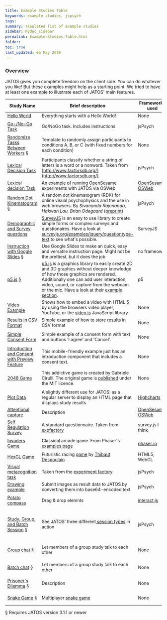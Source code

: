 ```yaml
---
title: Example Studies Table
keywords: example studies, jspsych
tags:
summary: Tabulated list of example studies 
sidebar: mydoc_sidebar
permalink: Example-Studies-Table.html
folder:
toc: true
last_updated: 05 May 2019
---
```


### Overview
JATOS gives you complete freedom on the client side. You can do whatever you like! But these examples might help as a starting point. We tried to have at least one example to illustrate each of JATOS' main features. 

| Study Name             | Brief description   | Frameworks used | Features used   | Example image  |
|-------------------|-------------------|-------------------|-------------------|-------------------|
| [Hello World](https://github.com/JATOS/JATOS_examples/raw/master/examples/hello_world.zip) | Everything starts with a Hello World! | None | None | None  |
| [Go-/No-Go Task](https://github.com/JATOS/JATOS_examples/raw/master/examples/go-nogo_task_(using_jspsych_6).zip) | Go/NoGo task. Includes instructions | jsPsych | None |  <img src="images/example-studies/Screenshot_gonogo.png" style="width:200%"/>|
| [Randomize Tasks Between Workers](https://github.com/JATOS/JATOS_examples/raw/master/examples/randomize_tasks_between_workers.zip) §| Template to randomly assign participants to conditions A, B, or C (with fixed numbers for each condition) | None | Batch session| <img src="images/example-studies/Screenshot_randomization_between_workers.png" style="width:200%"/>|
| [Lexical Decision Task](https://github.com/JATOS/JATOS_examples/raw/master/examples/lexical_decision_(using_jspsych).zip) | Participants classify whether a string of letters is a word or a nonword. Taken from [http://www.factorsdb.org/](http://www.factorsdb.org/). | jsPsych | None | <img src="images/example-studies/Screenshot_lexicalDecision_word.png" style="width:200%"/>| 
| [Lexical decision Task](https://github.com/JATOS/JATOS_examples/raw/master/examples/lexical-decision.osexp.zip) | An example of running OpenSesame experiments with JATOS via OSWeb | [OpenSesame](https://osdoc.cogsci.nl/), [OSWeb](https://osdoc.cogsci.nl/manual/osweb/#the-osweb-extension) | None |  <img src="images/example-studies/Screenshot_osweb_lexical_decision.png" style="width:200%"/>|
|[Random Dot Kinematogram](https://github.com/JATOS/JATOS_examples/raw/master/examples/rdk.zip) § | A random dot kinematogram (RDK) for online visual psychophysics and the use in web browsers. By _Sivananda Rajananda, Hakwan Lau, Brian Odegaard_ ([preprint](https://www.biorxiv.org/content/early/2017/09/21/192377)) | jsPsych | no feature| <img src="images/example-studies/Screenshot_rdk.png" style="width:200%"/> |
| [Demographic and Survey questions](https://github.com/JATOS/JATOS_examples/raw/master/examples/survey.js_ui_example.zip) | [SurveyJS](http://surveyjs.org) is an easy to use library to create simple forms or complex surveys and questionaires. Have a look at [surveyjs.org/examples/jquery/questiontype-text](http://surveyjs.org/examples/jquery/questiontype-text/) to see what's possible. | SurveyJS | no feature| <img src="images/example-studies/survey-js-screenshot.png" style="width:200%"/> |
| [Instruction with Google Slides](https://github.com/JATOS/JATOS_examples/raw/master/examples/intro_with_google_slides.zip) § | Use Google Slides to make an quick, easy and versatile instruction page. Might not be the prettiest, but it does the job| no frameowrk | no feature| <img src="images/example-studies/Screenshot_intro_slides.png" style="width:200%"/> |
| [p5.js](https://github.com/JATOS/JATOS_examples/raw/master/examples/p5.js_examples.zip) § | [p5.js](https://p5js.org/) is a graphics library to easily create 2D and 3D graphics without deeper knowledge of how those graphics are rendered. Additionally one can add user interaction, video, sound, or capture from the webcam or the mic. Have a look at their [example section](https://p5js.org/examples/). | p5 | no feature| <img src="images/example-studies/p5-js-screenshot5.gif" style="width:200%"/>|
| [Video Example](https://github.com/JATOS/JATOS_examples/raw/master/examples/video_example_study.zip) | Shows how to embed a video with HTML 5 by using the browsers video player, YouTube, or the [video.js](http://www.videojs.com/) JavaScript library | None | None |  <img src="images/example-studies/Screenshot_videoExample2.png" style="width:200%"/>|
| [Results in CSV Format](https://github.com/JATOS/JATOS_examples/raw/master/examples/results_as_csv_example.zip) | Simple example of how to store results in CSV format | None | None |  <img src="images/example-studies/Screenshot_csv_example.png" style="width:200%"/>|
| [Simple Consent Form](https://github.com/JATOS/JATOS_examples/raw/master/examples/consent_form.zip) | Simple example of a consent form with text and buttons ‘I agree’ and ‘Cancel’. | None | None |  <img src="images/example-studies/Screenshot_consent_form.png" style="width:200%"/>|
| [Introduction and Consent with Preview Feature](https://github.com/JATOS/JATOS_examples/raw/master/examples/consent_form_and_introduction_with_preview_feature.zip) | This mobile-friendly example just has an introduction component that includes a consent text. | None | [Preview](http://www.jatos.org/Worker-Types.html#preview-links) |  <img src="images/example-studies/Screenshot_preview_showcase.png" style="width:200%"/>|
| [2048 Game](https://github.com/JATOS/JATOS_examples/raw/master/examples/2048.zip) | This addictive game is created by Gabriele Cirulli. The original game is [published](https://github.com/gabrielecirulli/2048) under the MIT licence. | None | None |  <img src="images/example-studies/Screenshot_2048Game.png" style="width:200%"/>|
| [Plot Data](https://github.com/JATOS/JATOS_examples/raw/master/examples/data_visualization_-_example.zip) | A slightly different use for JATOS: as a regular server to display an HTML page that displays study results | [Highcharts](http://www.highcharts.com/) | None |  <img src="images/example-studies/Screenshot_dataDisplay_scatter.png" style="width:200%"/>|
| [Attentional capture](https://github.com/JATOS/JATOS_examples/raw/master/examples/reward_capture.osexp.zip) | Description | [OpenSesame](https://osdoc.cogsci.nl/), [OSWeb](https://osdoc.cogsci.nl/manual/osweb/#the-osweb-extension) | None |  <img src="images/example-studies/Screenshot_osweb_reward_capture.png" style="width:200%"/>|
| [Self Regulation Survey](https://github.com/JATOS/JATOS_examples/raw/master/examples/self_regulation_survey.zip) | A standard questionnaire. Taken from [expfactory](http://expfactory.github.io/) | survey.js I think | None |  <img src="images/example-studies/Screenshot_selfRegulationSurvey.png" style="width:200%"/>|
| [Invaders Game](https://github.com/JATOS/JATOS_examples/raw/master/examples/invaders_with_phaser.zip) | Classical arcade game. From Phaser's [examples page](github.com/photonstorm/phaser-examples) | [phaser.io](http://phaser.io/) | None |  <img src="images/example-studies/Screenshot_spaceInvaders.png" style="width:200%"/>|
| [HexGL Game](https://github.com/JATOS/JATOS_examples/raw/master/examples/hexgl.zip) | Futuristic racing [game](https://github.com/BKcore/HexGL) by [Thibaut Despoulain](http://bkcore.com/) | HTML5, WebGL  | None |  <img src="images/example-studies/Screenshot_hexgl.png" style="width:200%"/>|
| [Visual metacognition task](https://github.com/JATOS/JATOS_examples/raw/master/examples/perceptual_metacognition_(jatosified).zip) | Taken from the [experiment factory](http://expfactory.github.io/) | jsPsych | None |  <img src="http://www.jatos.org/images/example-studies/Screenshot_perceptional_metacognition_stumili.png" style="width:200%"/>|
| [Drawing example](https://github.com/JATOS/JATOS_examples/raw/master/examples/clock_drawing.zip) | Submit images as result data to JATOS by converting them into base64-encoded text| jsPsych | None |  <img src="images/example-studies/Screenshot_clock_drawing.png" style="width:200%"/>|
| [Potato compass](https://github.com/JATOS/JATOS_examples/raw/master/examples/potato_compass.zip) | Drag & drop elemnts | [interact.js](http://interactjs.io/) | None |  <img src="images/example-studies/Screenshot_potatoCompass.png" style="width:200%"/>|
| [Study, Group, and Batch Session](https://github.com/JATOS/JATOS_examples/raw/master/examples/study__group__and_batch_session.zip) §| See JATOS’ three different[ session types](http://www.jatos.org/Session-Data-Three-Types.html) in action | jsPsych | Study, Group and Batch session data  |  <img src="images/example-studies/ChatExample_4.png" style="width:200%"/>|
| [Group chat](https://github.com/JATOS/JATOS_examples/raw/master/examples/group_chat.zip) §| Let members of a group study talk to each other | None |  [Group Session](http://www.jatos.org/Session-Data-Three-Types.html) |  <img src="images/example-studies/Screenshot_chat.png" style="width:200%"/>|
| [Batch chat](https://github.com/JATOS/JATOS_examples/raw/master/examples/batch_chat.zip) §| Let members of a group study talk to each other | None |  [Batch Session](http://www.jatos.org/Session-Data-Three-Types.html) |  <img src="images/example-studies/Screenshot_chat.png" style="width:200%"/>|
| [Prisoner's Dilemma](https://github.com/JATOS/JATOS_examples/raw/master/examples/prisoner's_dilemma.zip) §| Description | None | [Group](http://www.jatos.org/Example-Group-Studies.html) |  <img src="images/example-studies/Screenshot_prisonersDilemma.png" style="width:200%"/>|
| [Snake Game](https://github.com/JATOS/JATOS_examples/raw/master/examples/snake_game.zip) §| Multiplayer [snake game](https://en.wikipedia.org/wiki/Snake_(video_game)) | None | [Group](http://www.jatos.org/Example-Group-Studies.html) |  <img src="images/example-studies/Screenshot_snakeGame.png" style="width:200%"/>|





§ Requires JATOS version 3.1.1 or newer

